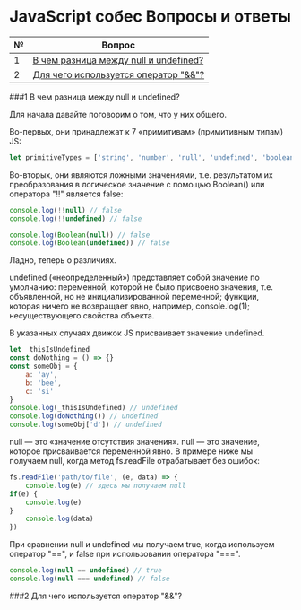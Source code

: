 # JavaScript собес Вопросы и ответы
| №   | Вопрос                                      |
|-----|---------------------------------------------|
| 1   | [В чем разница между null и undefined?](#1) |
| 2   | [Для чего используется оператор "&&"?](#2)  |

###1 В чем разница между null и undefined?

Для начала давайте поговорим о том, что у них общего.

Во-первых, они принадлежат к 7 «примитивам» (примитивным типам) JS:

```javascript
let primitiveTypes = ['string', 'number', 'null', 'undefined', 'boolean', 'symbol', 'bigint']
```
Во-вторых, они являются ложными значениями, т.е. результатом их преобразования в логическое значение с помощью Boolean() или оператора "!!" является false:
```javascript
console.log(!!null) // false
console.log(!!undefined) // false

console.log(Boolean(null)) // false
console.log(Boolean(undefined)) // false
```
Ладно, теперь о различиях.

undefined («неопределенный») представляет собой значение по умолчанию:
переменной, которой не было присвоено значения, т.е. объявленной, но не инициализированной переменной;
функции, которая ничего не возвращает явно, например, console.log(1);
несуществующего свойства объекта.

В указанных случаях движок JS присваивает значение undefined.
```javascript
let _thisIsUndefined
const doNothing = () => {}
const someObj = {
    a: 'ay',
    b: 'bee',
    c: 'si'
}
console.log(_thisIsUndefined) // undefined
console.log(doNothing()) // undefined
console.log(someObj['d']) // undefined
```
null — это «значение отсутствия значения». null — это значение, которое присваивается переменной явно. В примере ниже мы получаем null, когда метод fs.readFile отрабатывает без ошибок:
```javascript
fs.readFile('path/to/file', (e, data) => {
    console.log(e) // здесь мы получаем null
if(e) {
    console.log(e)
}
    console.log(data)
})
```
При сравнении null и undefined мы получаем true, когда используем оператор "==", и false при использовании оператора "===".
```javascript
console.log(null == undefined) // true
console.log(null === undefined) // false
```

###2 Для чего используется оператор "&&"?
